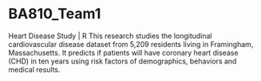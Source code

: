 # BA810_Team1 
Heart Disease Study | R
This research studies the longitudinal cardiovascular disease dataset from 5,209 residents living in Framingham, Massachusetts.
It predicts if patients will have coronary heart disease (CHD) in ten years using risk factors of demographics, behaviors and medical results.

